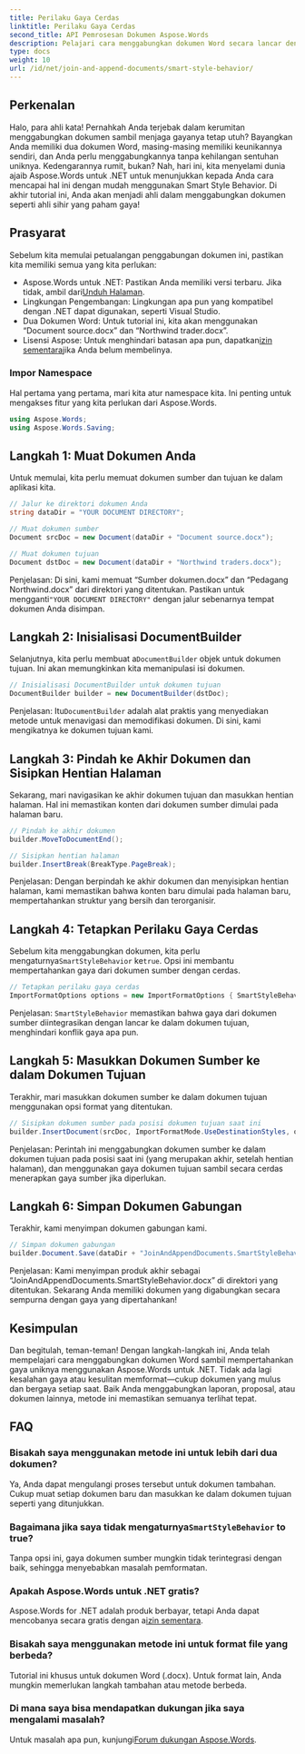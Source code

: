 ```yaml
---
title: Perilaku Gaya Cerdas
linktitle: Perilaku Gaya Cerdas
second_title: API Pemrosesan Dokumen Aspose.Words
description: Pelajari cara menggabungkan dokumen Word secara lancar dengan Aspose.Words untuk .NET, mempertahankan gaya dan memastikan hasil yang profesional.
type: docs
weight: 10
url: /id/net/join-and-append-documents/smart-style-behavior/
---
```

## Perkenalan

Halo, para ahli kata! Pernahkah Anda terjebak dalam kerumitan menggabungkan dokumen sambil menjaga gayanya tetap utuh? Bayangkan Anda memiliki dua dokumen Word, masing-masing memiliki keunikannya sendiri, dan Anda perlu menggabungkannya tanpa kehilangan sentuhan uniknya. Kedengarannya rumit, bukan? Nah, hari ini, kita menyelami dunia ajaib Aspose.Words untuk .NET untuk menunjukkan kepada Anda cara mencapai hal ini dengan mudah menggunakan Smart Style Behavior. Di akhir tutorial ini, Anda akan menjadi ahli dalam menggabungkan dokumen seperti ahli sihir yang paham gaya!

## Prasyarat

Sebelum kita memulai petualangan penggabungan dokumen ini, pastikan kita memiliki semua yang kita perlukan:

-  Aspose.Words untuk .NET: Pastikan Anda memiliki versi terbaru. Jika tidak, ambil dari[Unduh Halaman](https://releases.aspose.com/words/net/).
- Lingkungan Pengembangan: Lingkungan apa pun yang kompatibel dengan .NET dapat digunakan, seperti Visual Studio.
- Dua Dokumen Word: Untuk tutorial ini, kita akan menggunakan “Document source.docx” dan “Northwind trader.docx”.
-  Lisensi Aspose: Untuk menghindari batasan apa pun, dapatkan[izin sementara](https://purchase.aspose.com/temporary-license/)jika Anda belum membelinya.

### Impor Namespace

Hal pertama yang pertama, mari kita atur namespace kita. Ini penting untuk mengakses fitur yang kita perlukan dari Aspose.Words.

```csharp
using Aspose.Words;
using Aspose.Words.Saving;
```

## Langkah 1: Muat Dokumen Anda

Untuk memulai, kita perlu memuat dokumen sumber dan tujuan ke dalam aplikasi kita.

```csharp
// Jalur ke direktori dokumen Anda
string dataDir = "YOUR DOCUMENT DIRECTORY";

// Muat dokumen sumber
Document srcDoc = new Document(dataDir + "Document source.docx");

// Muat dokumen tujuan
Document dstDoc = new Document(dataDir + "Northwind traders.docx");
```

Penjelasan:
 Di sini, kami memuat “Sumber dokumen.docx” dan “Pedagang Northwind.docx” dari direktori yang ditentukan. Pastikan untuk mengganti`"YOUR DOCUMENT DIRECTORY"` dengan jalur sebenarnya tempat dokumen Anda disimpan.

## Langkah 2: Inisialisasi DocumentBuilder

 Selanjutnya, kita perlu membuat a`DocumentBuilder` objek untuk dokumen tujuan. Ini akan memungkinkan kita memanipulasi isi dokumen.

```csharp
// Inisialisasi DocumentBuilder untuk dokumen tujuan
DocumentBuilder builder = new DocumentBuilder(dstDoc);
```

Penjelasan:
 Itu`DocumentBuilder` adalah alat praktis yang menyediakan metode untuk menavigasi dan memodifikasi dokumen. Di sini, kami mengikatnya ke dokumen tujuan kami.

## Langkah 3: Pindah ke Akhir Dokumen dan Sisipkan Hentian Halaman

Sekarang, mari navigasikan ke akhir dokumen tujuan dan masukkan hentian halaman. Hal ini memastikan konten dari dokumen sumber dimulai pada halaman baru.

```csharp
// Pindah ke akhir dokumen
builder.MoveToDocumentEnd();

// Sisipkan hentian halaman
builder.InsertBreak(BreakType.PageBreak);
```

Penjelasan:
Dengan berpindah ke akhir dokumen dan menyisipkan hentian halaman, kami memastikan bahwa konten baru dimulai pada halaman baru, mempertahankan struktur yang bersih dan terorganisir.

## Langkah 4: Tetapkan Perilaku Gaya Cerdas

 Sebelum kita menggabungkan dokumen, kita perlu mengaturnya`SmartStyleBehavior` ke`true`. Opsi ini membantu mempertahankan gaya dari dokumen sumber dengan cerdas.

```csharp
// Tetapkan perilaku gaya cerdas
ImportFormatOptions options = new ImportFormatOptions { SmartStyleBehavior = true };
```

Penjelasan:
`SmartStyleBehavior` memastikan bahwa gaya dari dokumen sumber diintegrasikan dengan lancar ke dalam dokumen tujuan, menghindari konflik gaya apa pun.

## Langkah 5: Masukkan Dokumen Sumber ke dalam Dokumen Tujuan

Terakhir, mari masukkan dokumen sumber ke dalam dokumen tujuan menggunakan opsi format yang ditentukan.

```csharp
// Sisipkan dokumen sumber pada posisi dokumen tujuan saat ini
builder.InsertDocument(srcDoc, ImportFormatMode.UseDestinationStyles, options);
```

Penjelasan:
Perintah ini menggabungkan dokumen sumber ke dalam dokumen tujuan pada posisi saat ini (yang merupakan akhir, setelah hentian halaman), dan menggunakan gaya dokumen tujuan sambil secara cerdas menerapkan gaya sumber jika diperlukan.

## Langkah 6: Simpan Dokumen Gabungan

Terakhir, kami menyimpan dokumen gabungan kami.

```csharp
// Simpan dokumen gabungan
builder.Document.Save(dataDir + "JoinAndAppendDocuments.SmartStyleBehavior.docx");
```

Penjelasan:
Kami menyimpan produk akhir sebagai “JoinAndAppendDocuments.SmartStyleBehavior.docx” di direktori yang ditentukan. Sekarang Anda memiliki dokumen yang digabungkan secara sempurna dengan gaya yang dipertahankan!

## Kesimpulan

Dan begitulah, teman-teman! Dengan langkah-langkah ini, Anda telah mempelajari cara menggabungkan dokumen Word sambil mempertahankan gaya uniknya menggunakan Aspose.Words untuk .NET. Tidak ada lagi kesalahan gaya atau kesulitan memformat—cukup dokumen yang mulus dan bergaya setiap saat. Baik Anda menggabungkan laporan, proposal, atau dokumen lainnya, metode ini memastikan semuanya terlihat tepat.

## FAQ

### Bisakah saya menggunakan metode ini untuk lebih dari dua dokumen?
Ya, Anda dapat mengulangi proses tersebut untuk dokumen tambahan. Cukup muat setiap dokumen baru dan masukkan ke dalam dokumen tujuan seperti yang ditunjukkan.

### Bagaimana jika saya tidak mengaturnya`SmartStyleBehavior` to true?
Tanpa opsi ini, gaya dokumen sumber mungkin tidak terintegrasi dengan baik, sehingga menyebabkan masalah pemformatan.

### Apakah Aspose.Words untuk .NET gratis?
 Aspose.Words for .NET adalah produk berbayar, tetapi Anda dapat mencobanya secara gratis dengan a[izin sementara](https://purchase.aspose.com/temporary-license/).

### Bisakah saya menggunakan metode ini untuk format file yang berbeda?
Tutorial ini khusus untuk dokumen Word (.docx). Untuk format lain, Anda mungkin memerlukan langkah tambahan atau metode berbeda.

### Di mana saya bisa mendapatkan dukungan jika saya mengalami masalah?
 Untuk masalah apa pun, kunjungi[Forum dukungan Aspose.Words](https://forum.aspose.com/c/words/8).
